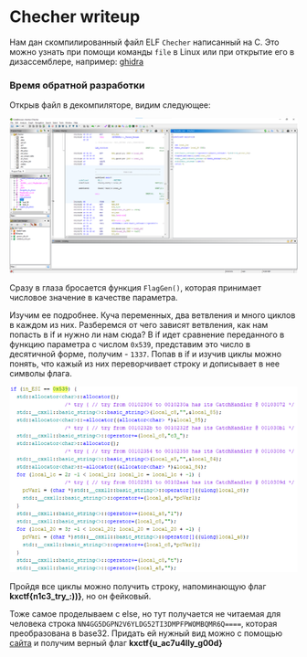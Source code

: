 # Checher writeup

Нам дан скомпилированный файл ELF `Checher` написанный на C. Это можно узнать при помощи команды `file` в Linux или при открытие его в дизассемблере, например: [ghidra](https://github.com/NationalSecurityAgency/ghidra)

### Время обратной разработки

Открыв файл в декомпиляторе, видим следующее:

![alt text](./img/image.png)

Сразу в глаза бросается функция `FlagGen()`, которая принимает числовое значение в качестве параметра. 

Изучим ее подробнее. Куча переменных, два ветвления и много циклов в каждом из них. Разберемся от чего зависят ветвления, как нам попасть в if и нужно ли нам сюда? В if идет сравнение переданного в функцию параметра с числом `0x539`, представим это число в десятичной форме, получим - `1337`. Попав в if и изучив циклы можно понять, что кажый из них переворчивает строку и дописывает в нее символы флага.

![alt text](./img/image-1.png)

Пройдя все циклы можно получить строку, напоминающую флаг **kxctf{n1c3_try_:))}**, но он фейковый.

Тоже самое проделываем с else, но тут получается не читаемая для человека строка `NN4GG5DGPN2V6YLDG52TI3DMPFPWOMBQMR6Q====`, которая преобразована в base32.  Придать ей нужный вид можно с помощью [сайта](https://emn178.github.io/online-tools/base32_decode.html) и получим верный флаг **kxctf{u_ac7u4lly_g00d}**